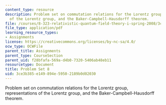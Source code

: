 ```yaml
---
content_type: resource
description: Problem set on commutation relations for the Lorentz group, representations
  of the Lorentz group, and the Baker-Campbell-Hausdorff theorem.
file: /courses/8-323-relativistic-quantum-field-theory-i-spring-2008/3ce3b385e149894e59502189b0d02030_ft1ps08_08_1.pdf
file_type: application/pdf
learning_resource_types:
- Assignments
license: https://creativecommons.org/licenses/by-nc-sa/4.0/
ocw_type: OCWFile
parent_title: Assignments
parent_type: CourseSection
parent_uid: f28bfafa-569a-d4b0-7320-5406ab48eb11
resourcetype: Document
title: Problem Set 8
uid: 3ce3b385-e149-894e-5950-2189b0d02030
---
```

Problem set on commutation relations for the Lorentz group, representations of the Lorentz group, and the Baker-Campbell-Hausdorff theorem.